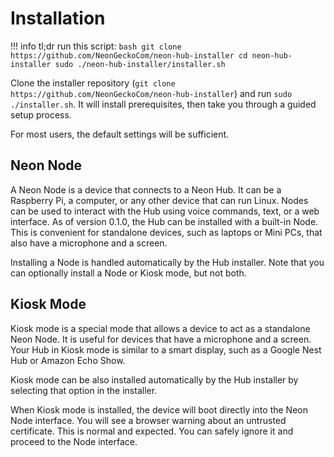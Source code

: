 # Installation

!!! info
    tl;dr run this script:
    ```bash
    git clone https://github.com/NeonGeckoCom/neon-hub-installer
    cd neon-hub-installer
    sudo ./neon-hub-installer/installer.sh
    ```

Clone the installer repository (`git clone https://github.com/NeonGeckoCom/neon-hub-installer`) and run `sudo ./installer.sh`. It will install prerequisites, then take you through a guided setup process.

For most users, the default settings will be sufficient.

## Neon Node

A Neon Node is a device that connects to a Neon Hub. It can be a Raspberry Pi, a computer, or any other device that can run Linux. Nodes can be used to interact with the Hub using voice commands, text, or a web interface. As of version 0.1.0, the Hub can be installed with a built-in Node. This is convenient for standalone devices, such as laptops or Mini PCs, that also have a microphone and a screen.

Installing a Node is handled automatically by the Hub installer. Note that you can optionally install a Node or Kiosk mode, but not both.

## Kiosk Mode

Kiosk mode is a special mode that allows a device to act as a standalone Neon Node. It is useful for devices that have a microphone and a screen. Your Hub in Kiosk mode is similar to a smart display, such as a Google Nest Hub or Amazon Echo Show.

Kiosk mode can be also installed automatically by the Hub installer by selecting that option in the installer.

When Kiosk mode is installed, the device will boot directly into the Neon Node interface. You will see a browser warning about an untrusted certificate. This is normal and expected. You can safely ignore it and proceed to the Node interface.
